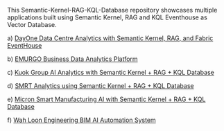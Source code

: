 This Semantic-Kernel-RAG-KQL-Database repository showcases multiple applications built using Semantic Kernel, RAG and KQL Eventhouse as Vector Database.

a) [DayOne Data Centre Analytics with Semantic Kernel, RAG, and Fabric EventHouse](https://github.com/ThiamHuatTan/Semantic-Kernel-RAG-KQL-Database/blob/main/DayOne%20Data%20Centre%20Analytics%20with%20Semantic%20Kernel%2C%20RAG%2C%20and%20Fabric%20EventHouse.pdf)

b) [EMURGO Business Data Analytics Platform](https://github.com/ThiamHuatTan/Semantic-Kernel-RAG-KQL-Database/blob/main/EMURGO%20Business%20Data%20Analytics%20Platform.pdf)

c) [Kuok Group AI Analytics with Semantic Kernel + RAG + KQL Database](https://github.com/ThiamHuatTan/Semantic-Kernel-RAG-KQL-Database/blob/main/Kuok%20Group%20AI%20Analytics%20with%20Semantic%20Kernel%20%2B%20RAG%20%2B%20KQL%20Database.pdf)

d) [SMRT Analytics using Semantic Kernel + RAG + KQL Database](https://github.com/ThiamHuatTan/Semantic-Kernel-RAG-KQL-Database/blob/main/SMRT%20Analytics%20using%20Semantic%20Kernel%20%2B%20RAG%20%2B%20KQL%20Database.pdf)

e) [Micron Smart Manufacturing AI with Semantic Kernel + RAG + KQL Database](https://github.com/ThiamHuatTan/Semantic-Kernel-RAG-KQL-Database/blob/main/Micron%20Smart%20Manufacturing%20AI%20with%20Semantic%20Kernel%20%2B%20RAG%20%2B%20KQL%20Database.pdf)

f) [Wah Loon Engineering BIM AI Automation System](https://github.com/ThiamHuatTan/Semantic-Kernel-RAG-KQL-Database/blob/main/Wah%20Loon%20Engineering%20BIM%20AI%20Automation%20System.pdf) 
